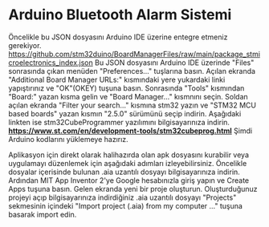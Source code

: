 # Arduino Bluetooth Alarm Sistemi

Öncelikle bu JSON dosyasını Arduino IDE üzerine entegre etmeniz gerekiyor.
https://github.com/stm32duino/BoardManagerFiles/raw/main/package_stmicroelectronics_index.json
Bu JSON dosyasını Arduino IDE üzerinde "Files" sonrasında çıkan menüden "Preferences..." tuşlarına basın.
Açılan ekranda "Additional Board Manager URLs:" kısmındaki yere yukardaki linki yapıştırınız ve "OK"(OKEY) tuşuna basın.
Sonrasında "Tools" kısmından "Board:" yazan kısma gelin ve "Board Manager..." kısmnını seçin.
Soldan açılan ekranda "Filter your search..." kısmına stm32 yazın ve "STM32 MCU based boards" yazan kısmın "2.5.0" sürümünü seçip indirin.
Aşağıdaki linkten ise stm32CubeProgrammer yazılımını bilgisayarınıza indirin.
**https://www.st.com/en/development-tools/stm32cubeprog.html**
Şimdi Arduino kodlarını yüklemeye hazırız.


Aplikasyon için direkt olarak halihazırda olan apk dosyasını kurabilir veya uygulamayı düzenlemek için aşağıdaki adımları izleyebilirsiniz.
Öncelikle dosyalar içerisinde bulunan .aia uzantılı dosyayı bilgisayarınıza indirin.
Ardından MIT App Inventor 2'ye Google hesabınızla giriş yapın ve Create Apps tuşuna basın. 
Gelen ekranda yeni bir proje oluşturun. 
Oluşturduğunuz projeyi açıp bilgisayarınıza indirdiğiniz .aia uzantılı dosyayı "Projects" sekmesinin içindeki "Import project (.aia) from my computer ..." tuşuna basarak import edin.

